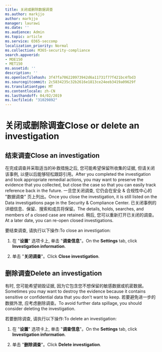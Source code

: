 ```yaml
---
title: 关闭或删除数据调查
ms.author: markjjo
author: markjjo
manager: laurawi
ms.date: ''
ms.audience: Admin
ms.topic: article
ms.service: O365-seccomp
localization_priority: Normal
ms.collection: M365-security-compliance
search.appverid:
- MOE150
- MET150
ms.assetid: ''
description: ''
ms.openlocfilehash: 3f47fa706220973942d6a11731f77f421bc4fbd3
ms.sourcegitcommit: 2c5834235c32b2616e1813ce24eeb3419a09629f
ms.translationtype: MT
ms.contentlocale: zh-CN
ms.lasthandoff: 04/02/2019
ms.locfileid: "31029892"
---
```

# <a name="close-or-delete-an-investigation"></a><span data-ttu-id="e9bb8-102">关闭或删除调查</span><span class="sxs-lookup"><span data-stu-id="e9bb8-102">Close or delete an investigation</span></span>

## <a name="close-an-investigation"></a><span data-ttu-id="e9bb8-103">结束调查</span><span class="sxs-lookup"><span data-stu-id="e9bb8-103">Close an investigation</span></span>

 <span data-ttu-id="e9bb8-104">在完成调查并采取适当的补救措施之后, 您可能希望保留所收集的证据, 但请关闭该事例, 以便以后能够轻松跟踪引用。</span><span class="sxs-lookup"><span data-stu-id="e9bb8-104">After you completed the investigation and took appropriate remedial actions, you may want to preserve the evidence that you collected, but close the case so that you can easily track reference back in the future.</span></span> <span data-ttu-id="e9bb8-105">一旦您关闭调查, 它仍会在安全 & 合规性中心的 "数据调查" 页上列出。</span><span class="sxs-lookup"><span data-stu-id="e9bb8-105">Once you close the investigation, it is still listed on the Data investigations page in the Security & Compliance Center.</span></span> <span data-ttu-id="e9bb8-106">已关闭事例的详细信息、保留、搜索和成员将保留。</span><span class="sxs-lookup"><span data-stu-id="e9bb8-106">The details, holds, searches, and members of a closed case are retained.</span></span> <span data-ttu-id="e9bb8-107">稍后, 您可以重新打开已关闭的调查。</span><span class="sxs-lookup"><span data-stu-id="e9bb8-107">At a later date, you can re-open closed investigations.</span></span>

<span data-ttu-id="e9bb8-108">要结束调查, 请执行以下操作:</span><span class="sxs-lookup"><span data-stu-id="e9bb8-108">To close an investigation:</span></span>

1. <span data-ttu-id="e9bb8-109">在 "**设置**" 选项卡上, 单击 "**调查信息**"。</span><span class="sxs-lookup"><span data-stu-id="e9bb8-109">On the **Settings** tab, click **Investigation information**.</span></span>

2. <span data-ttu-id="e9bb8-110">单击 "**关闭调查**"。</span><span class="sxs-lookup"><span data-stu-id="e9bb8-110">Click  **Close investigation**.</span></span> 


## <a name="delete-an-investigation"></a><span data-ttu-id="e9bb8-111">删除调查</span><span class="sxs-lookup"><span data-stu-id="e9bb8-111">Delete an investigation</span></span>

<span data-ttu-id="e9bb8-112">有时, 您可能希望销毁证据, 因为它包含您不想保留的敏感数据或机密数据。</span><span class="sxs-lookup"><span data-stu-id="e9bb8-112">Sometimes you may want to destroy the evidence because it contains sensitive or confidential data that you don't want to keep.</span></span> <span data-ttu-id="e9bb8-113">若要避免进一步的数据外泄, 应考虑删除调查。</span><span class="sxs-lookup"><span data-stu-id="e9bb8-113">To avoid further data spillage, you should consider deleting the investigation.</span></span>

<span data-ttu-id="e9bb8-114">若要删除调查, 请执行以下操作:</span><span class="sxs-lookup"><span data-stu-id="e9bb8-114">To delete an investigation:</span></span>

1. <span data-ttu-id="e9bb8-115">在 "**设置**" 选项卡上, 单击 "**调查信息**"。</span><span class="sxs-lookup"><span data-stu-id="e9bb8-115">On the **Settings** tab, click **Investigation information**.</span></span>

2. <span data-ttu-id="e9bb8-116">单击 "**删除调查**"。</span><span class="sxs-lookup"><span data-stu-id="e9bb8-116">Click  **Delete investigation**.</span></span> 